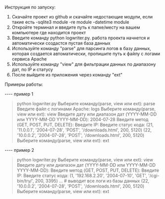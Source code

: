 Инструкция по запуску:

1. Скачайте проект из github и скачайте недостающие модули, если такие есть
-sqlite3 module
-re module
-datetime module
2. Откройте терминал и введите путь к папке/месту на вашем компьютере где находится проект
3. Введите команду python logwriter.py. работа проекта начнется и автоматически создастся пустая база данных
4. Используйте команду "parse" для парсинга логов в базу данных, которая создается автоматически, пропишите путь к файлу с логами сервиса Apache
5. Используйте команду "view" для фильтрации данных по диапазону дат, по IP и статусу
6. После выйдите из приложения через команду "ext"

Примеры работы:

---- пример 1

>python logwriter.py
Выберите команду(parse, view или ext): parse
Введите файл с логинами Apache: logs
Выберите команду(parse, view или ext): view
Введите дату или диапазон дат (YYYY-MM-DD или YYYY-MM-DD YYYY-MM-DD): 2004-07-28
Введите метод (GET, POST, PUT, DELETE):
Введите IP:
Введите статус кода:
(21, '11.0.0.1', '2004-07-28', 'POST', '/downloads.html', 200, 5120)
(22, '10.0.0.2', '2004-07-28', 'POST', '/downloads.html', 200, 5120)
Выберите команду(parse, view или ext): ext

---- пример 2

>python logwriter.py
Выберите команду(parse, view или ext): view
Введите дату или диапазон дат (YYYY-MM-DD или YYYY-MM-DD YYYY-MM-DD):
Введите метод (GET, POST, PUT, DELETE):
Введите IP:
Введите статус кода:
(1, '192.168.2.20', '2004-07-10', 'GET', '/cgi-bin/try/', 200, 3395)
... # выводит все логи из базы данных
(22, '10.0.0.2', '2004-07-28', 'POST', '/downloads.html', 200, 5120)
Выберите команду(parse, view или ext): ext
